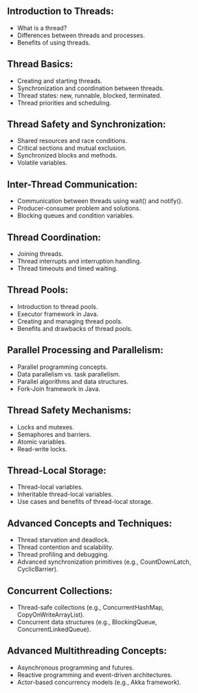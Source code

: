 ## Introduction to Threads:

* What is a thread?
* Differences between threads and processes.
* Benefits of using threads.

## Thread Basics:

* Creating and starting threads.
* Synchronization and coordination between threads.
* Thread states: new, runnable, blocked, terminated.
* Thread priorities and scheduling.

## Thread Safety and Synchronization:

* Shared resources and race conditions.
* Critical sections and mutual exclusion.
* Synchronized blocks and methods.
* Volatile variables.

## Inter-Thread Communication:

* Communication between threads using wait() and notify().
* Producer-consumer problem and solutions.
* Blocking queues and condition variables.

## Thread Coordination:

* Joining threads.
* Thread interrupts and interruption handling.
* Thread timeouts and timed waiting.

## Thread Pools:

* Introduction to thread pools.
* Executor framework in Java.
* Creating and managing thread pools.
* Benefits and drawbacks of thread pools.

## Parallel Processing and Parallelism:

* Parallel programming concepts.
* Data parallelism vs. task parallelism.
* Parallel algorithms and data structures.
* Fork-Join framework in Java.

## Thread Safety Mechanisms:

* Locks and mutexes.
* Semaphores and barriers.
* Atomic variables.
* Read-write locks.

## Thread-Local Storage:

* Thread-local variables.
* Inheritable thread-local variables.
* Use cases and benefits of thread-local storage.

## Advanced Concepts and Techniques:

* Thread starvation and deadlock.
* Thread contention and scalability.
* Thread profiling and debugging.
* Advanced synchronization primitives (e.g., CountDownLatch, CyclicBarrier).

## Concurrent Collections:

* Thread-safe collections (e.g., ConcurrentHashMap, CopyOnWriteArrayList).
* Concurrent data structures (e.g., BlockingQueue, ConcurrentLinkedQueue).

## Advanced Multithreading Concepts:

* Asynchronous programming and futures.
* Reactive programming and event-driven architectures.
* Actor-based concurrency models (e.g., Akka framework).